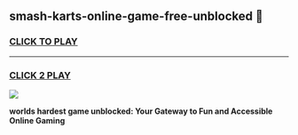 
## smash-karts-online-game-free-unblocked 👋
<h3>
<a href="https://premium.freeplayer.one?title=smash-karts-online-game-free-unblocked&ref=14F">CLICK TO PLAY</a></h3>
<hr>

<h3>
<a href="https://premium.freeplayer.one?title=smash-karts-online-game-free-unblocked&ref=14F">CLICK 2 PLAY</a>
  
</h3>

<a href="https://premium.freeplayer.one?title=smash-karts-online-game-free-unblocked&ref=12F/"><img src="https://clearcache.store/games.png"></a>


**worlds hardest game unblocked: Your Gateway to Fun and Accessible Online Gaming**
